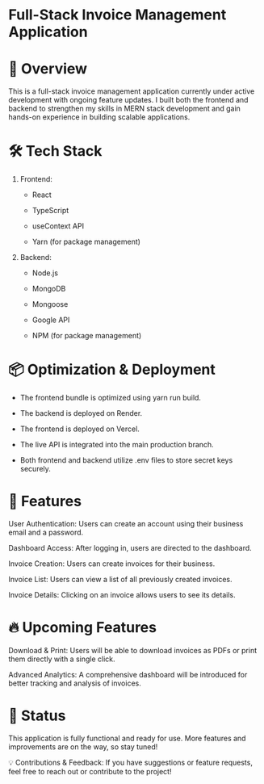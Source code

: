 # Full-Stack Invoice Management Application

# 🚀 Overview

This is a full-stack invoice management application currently under active development with ongoing feature updates. I built both the frontend and backend to strengthen my skills in MERN stack development and gain hands-on experience in building scalable applications.

# 🛠 Tech Stack

1. Frontend:

    - React

    - TypeScript

     - useContext API

    - Yarn (for package management)

2. Backend:
     -  Node.js

     -  MongoDB

     -  Mongoose

    -  Google API

    -  NPM (for package management)

# 📦 Optimization & Deployment

-  The frontend bundle is optimized using yarn run build.

-  The backend is deployed on Render.

-  The frontend is deployed on Vercel.

-  The live API is integrated into the main production branch.

-  Both frontend and backend utilize .env files to store secret keys securely.


# 🌟 Features

 User Authentication: Users can create an account using their business email and a password.

Dashboard Access: After logging in, users are directed to the dashboard.

Invoice Creation: Users can create invoices for their business.

Invoice List: Users can view a list of all previously created invoices.

Invoice Details: Clicking on an invoice allows users to see its details.


# 🔥 Upcoming Features

Download & Print: Users will be able to download invoices as PDFs or print them directly with a single click.

Advanced Analytics: A comprehensive dashboard will be introduced for better tracking and analysis of invoices.


# 📌 Status

This application is fully functional and ready for use. More features and improvements are on the way, so stay tuned!




 💡 Contributions & Feedback: If you have suggestions or feature requests, feel free to reach out or contribute to the project!

